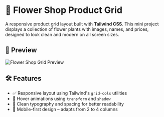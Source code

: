 # 🌸 Flower Shop Product Grid

A responsive product grid layout built with **Tailwind CSS**. This mini project displays a collection of flower plants with images, names, and prices, designed to look clean and modern on all screen sizes.

## 📸 Preview

![Flower Shop Grid Preview](./preview.png)

## 🛠️ Features

- ✅ Responsive layout using Tailwind's `grid-cols` utilities  
- 🌼 Hover animations using `transform` and `shadow`  
- 🎯 Clean typography and spacing for better readability  
- 🔄 Mobile-first design – adapts from 2 to 4 columns
